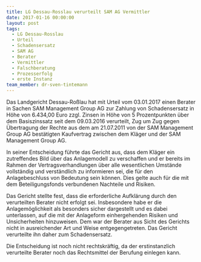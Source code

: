 ```yaml
---
title: LG Dessau-Rosslau verurteilt SAM AG Vermittler
date: 2017-01-16 00:00:00
layout: post
tags:
  - LG Dessau-Rosslau
  - Urteil
  - Schadensersatz
  - SAM AG
  - Berater
  - Vermittler
  - Falschberatung
  - Prozesserfolg
  - erste Instanz
team_member: dr-sven-tintemann
---
```



Das Landgericht Dessau-Ro&szlig;lau hat mit Urteil vom 03.01.2017 einen Berater in Sachen SAM Management Group AG zur Zahlung von Schadensersatz in H&ouml;he von 6.434,00 Euro zzgl. Zinsen in H&ouml;he von 5 Prozentpunkten &uuml;ber dem Basiszinssatz seit dem 09.03.2016 verurteilt, Zug um Zug gegen &Uuml;bertragung der Rechte aus dem am 21.07.2011 von der SAM Management Group AG best&auml;tigten Kaufvertrag zwischen dem Kl&auml;ger und der SAM Management Group AG.

In seiner Entscheidung f&uuml;hrte das Gericht aus, dass dem Kl&auml;ger ein zutreffendes Bild &uuml;ber das Anlagemodell zu verschaffen und er bereits im Rahmen der Vertragsverhandlungen &uuml;ber alle wesentlichen Umst&auml;nde vollst&auml;ndig und verst&auml;ndlich zu informieren sei, die f&uuml;r den Anlagebeschluss von Bedeutung sein k&ouml;nnen. Dies gelte auch f&uuml;r die mit dem Beteiligungsfonds verbundenen Nachteile und Risiken.

Das Gericht stellte fest, dass die erforderliche Aufkl&auml;rung durch den verurteilten Berater nicht erfolgt sei. Insbesondere habe er die Anlagem&ouml;glichkeit als besonders sicher dargestellt und es dabei unterlassen, auf die mit der Anlageform einhergehenden Risiken und Unsicherheiten hinzuweisen. Dem war der Berater aus Sicht des Gerichts nicht in ausreichender Art und Weise entgegengetreten. Das Gericht verurteilte ihn daher zum Schadensersatz.

Die Entscheidung ist noch nicht rechtskr&auml;ftig, da der erstinstanzlich verurteilte Berater noch das Rechtsmittel der Berufung einlegen kann.